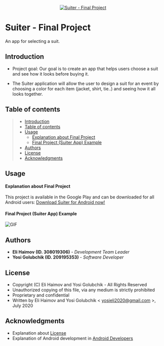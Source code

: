 <p align="center">
   <a href="https://github.com/elihaimov1992/Suiter-Final-Project">
   <img src="https://github.com/elihaimov1992/Suiter-Final-Project/blob/master/Pictures%20to%20README/logo_small.png" title="Suiter - Final Project" alt="Suiter - Final Project">
</a>
   </p>

# Suiter - Final Project

An app for selecting a suit.

## Introduction

 * Project goal: Our goal is to create an app that helps users choose a suit and see how it looks before buying it.

 * The Suiter application will allow the user to design a suit for an event by choosing a color for each item (jacket, shirt, tie..) and seeing how it all looks together.


## Table of contents

> * [Introduction](#introduction)
> * [Table of contents](#table-of-contents)
> * [Usage](#usage)
>   * [Explanation about Final Project](#explanation-about-final-project)
>   * [Final Project (Suiter App) Example](#final-project-suiter-app-example)
> * [Authors](#authors)
> * [License](#license)
> * [Acknowledgments](#acknowledgments)


## Usage

#### Explanation about Final Project

This project is available in the Google Play and can be downloaded for all Android users:
[Download Suiter for Android now!](https://play.google.com/store/apps/details?id=com.suiter.suiterprototype)


#### Final Project (Suiter App) Example

![GIF](https://github.com/elihaimov1992/Suiter-Final-Project/blob/master/Pictures%20to%20README/AndroidPictures/suiter_video_gif_1.gif)


## Authors

* **Eli Haimov (ID. 308019306)** - *Development Team Leader*
* **Yosi Golubchik (ID. 209195353)** - *Software Developer*


## License

* Copyright (C) Eli Haimov and Yosi Golubchik - All Rights Reserved
* Unauthorized copying of this file, via any medium is strictly prohibited
* Proprietary and confidential
* Written by Eli Haimov and Yosi Golubchik < yosieli2020@gmail.com >, July 2020


## Acknowledgments

* Explanation about [License](https://softwareengineering.stackexchange.com/questions/68134/best-existing-license-for-closed-source-code)
* Explanation of Android development in [Android Developers](https://developer.android.com/)
